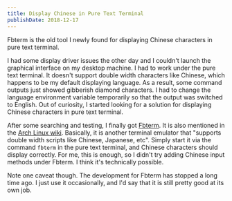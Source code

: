 ```yaml
---
title: Display Chinese in Pure Text Terminal
publishDate: 2018-12-17
---
```


Fbterm is the old tool I newly found for displaying Chinese characters in pure text terminal.

I had some display driver issues the other day and I couldn't launch the graphical interface on my desktop machine. I had to work under the pure text terminal. It doesn't support double width characters like Chinese, which happens to be my default displaying language. As a result, some command outputs just showed gibberish diamond characters. I had to change the language environment variable temporarily so that the output was switched to English. Out of curiosity, I started looking for a solution for displaying Chinese characters in pure text terminal.

After some searching and testing, I finally got [Fbterm](https://code.google.com/archive/p/fbterm/). It is also mentioned in the [Arch Linux wiki](https://wiki.archlinux.org/index.php/Fbterm). Basically, it is another terminal emulator that "supports double width scripts like Chinese, Japanese, etc". Simply start it via the command `fbterm` in the pure text terminal, and Chinese characters should display correctly. For me, this is enough, so I didn't try adding Chinese input methods under Fbterm. I think it's technically possible.

Note one caveat though. The development for Fbterm has stopped a long time ago. I just use it occasionally, and I'd say that it is still pretty good at its own job.
